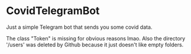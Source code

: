 # CovidTelegramBot
Just a simple Telegram bot that sends you some covid data.


The class "Token" is missing for obvious reasons lmao.
Also the directory '/users' was deleted by Github because it just doesn't like empty folders.
